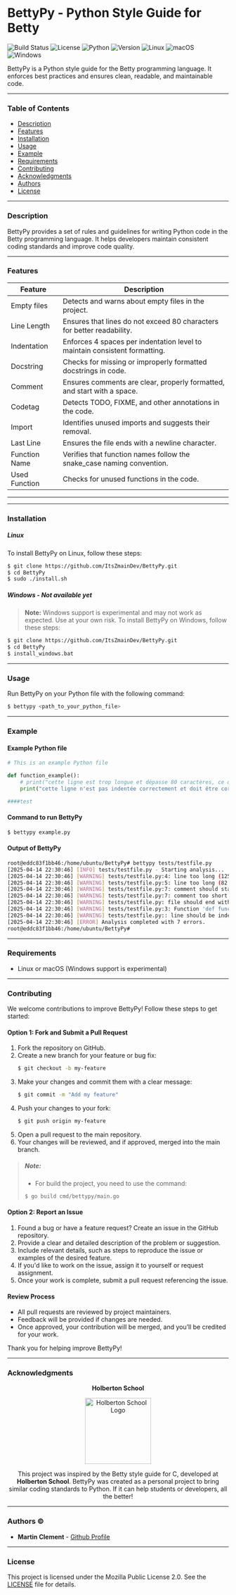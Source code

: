 # BettyPy - Python Style Guide for Betty

![Build Status](https://img.shields.io/badge/build-passing-brightgreen)
![License](https://img.shields.io/badge/license-MPL%202.0-blue)
![Python](https://img.shields.io/badge/python-3.x-blue)
![Version](https://img.shields.io/badge/version-1.0.0-orange)
![Linux](https://img.shields.io/badge/os-linux-blue)
![macOS](https://img.shields.io/badge/os-macOS-blue)
![Windows](https://img.shields.io/badge/os-windows-yellow)

BettyPy is a Python style guide for the Betty programming language. It enforces best practices and ensures clean, readable, and maintainable code.

---

### Table of Contents
- [Description](#description)
- [Features](#features)
- [Installation](#installation)
- [Usage](#usage)
- [Example](#example)
- [Requirements](#requirements)
- [Contributing](#contributing)
- [Acknowledgments](#acknowledgments)
- [Authors](#authors)
- [License](#license)

---

### Description

BettyPy provides a set of rules and guidelines for writing Python code in the Betty programming language. It helps developers maintain consistent coding standards and improve code quality.

---

### Features
| Feature        | Description                                                                 |
|----------------|-----------------------------------------------------------------------------|
| Empty files    | Detects and warns about empty files in the project.                        |
| Line Length    | Ensures that lines do not exceed 80 characters for better readability.     |
| Indentation    | Enforces 4 spaces per indentation level to maintain consistent formatting. |
| Docstring     | Checks for missing or improperly formatted docstrings in code.            |
| Comment       | Ensures comments are clear, properly formatted, and start with a space.   |
| Codetag    | Detects TODO, FIXME, and other annotations in the code.                   |
| Import        | Identifies unused imports and suggests their removal.                     |
| Last Line      | Ensures the file ends with a newline character.                           |
| Function Name | Verifies that function names follow the snake_case naming convention.     |
| Used Function | Checks for unused functions in the code.                               |

---

---

### Installation

##### Linux
To install BettyPy on Linux, follow these steps:

```bash
$ git clone https://github.com/ItsZmainDev/BettyPy.git
$ cd BettyPy
$ sudo ./install.sh
```

##### Windows - Not available yet
> **Note:** Windows support is experimental and may not work as expected. Use at your own risk.
To install BettyPy on Windows, follow these steps:
```bash
$ git clone https://github.com/ItsZmainDev/BettyPy.git
$ cd BettyPy
$ install_windows.bat
```

---

### Usage
Run BettyPy on your Python file with the following command:

```bash
$ bettypy <path_to_your_python_file>
```

---

### Example
#### Example Python file
```python
# This is an example Python file

def function_example():
	# print("cette ligne est trop longue et dépasse 80 caractères, ce qui est inacceptable dans le style de codage de Betty.")
    print("cette ligne n'est pas indentée correctement et doit être corrigée.")

####test
```

#### Command to run BettyPy
```bash
$ bettypy example.py
```

#### Output of BettyPy
```bash
root@eddc83f1bb46:/home/ubuntu/BettyPy# bettypy tests/testfile.py 
[2025-04-14 22:30:46] [INFO] tests/testfile.py - Starting analysis...
[2025-04-14 22:30:46] [WARNING] tests/testfile.py:4: line too long (125 characters)
[2025-04-14 22:30:46] [WARNING] tests/testfile.py:5: line too long (82 characters)
[2025-04-14 22:30:46] [WARNING] tests/testfile.py:7: comment should start with a space after #
[2025-04-14 22:30:46] [WARNING] tests/testfile.py:7: comment too short (4 characters)
[2025-04-14 22:30:46] [WARNING] tests/testfile.py: file should end with a new line
[2025-04-14 22:30:46] [WARNING] tests/testfile.py:3: Function 'def function_example():' is missing a docstring.
[2025-04-14 22:30:46] [WARNING] tests/testfile.py:: line should be indented with tabs, not spaces. Please use tabs for indentation.
[2025-04-14 22:30:46] [ERROR] Analysis completed with 7 errors.
root@eddc83f1bb46:/home/ubuntu/BettyPy# 
```

---

### Requirements
- Linux or macOS (Windows support is experimental)

---

### Contributing

We welcome contributions to improve BettyPy! Follow these steps to get started:

#### Option 1: Fork and Submit a Pull Request
1. Fork the repository on GitHub.
2. Create a new branch for your feature or bug fix:
   ```bash
   $ git checkout -b my-feature
   ```
3. Make your changes and commit them with a clear message:
   ```bash
   $ git commit -m "Add my feature"
   ```
4. Push your changes to your fork:
   ```bash
   $ git push origin my-feature
   ```
5. Open a pull request to the main repository.
6. Your changes will be reviewed, and if approved, merged into the main branch.

>##### Note:
> - For build the project, you need to use the command:
> ```bash
> $ go build cmd/bettypy/main.go
> ```

#### Option 2: Report an Issue
1. Found a bug or have a feature request? Create an issue in the GitHub repository.
2. Provide a clear and detailed description of the problem or suggestion.
3. Include relevant details, such as steps to reproduce the issue or examples of the desired feature.
4. If you'd like to work on the issue, assign it to yourself or request assignment.
5. Once your work is complete, submit a pull request referencing the issue.

#### Review Process
- All pull requests are reviewed by project maintainers.
- Feedback will be provided if changes are needed.
- Once approved, your contribution will be merged, and you’ll be credited for your work.

Thank you for helping improve BettyPy!

---

### Acknowledgments

<p align="center">
  <strong>Holberton School</strong>
</p>

<p align="center">
  <img src="https://user-images.strikinglycdn.com/res/hrscywv4p/image/upload/c_limit,fl_lossy,h_630,w_1200,f_auto,q_auto/79001/331125_630361.png" alt="Holberton School Logo" width="150">
</p>

<p align="center">
  This project was inspired by the Betty style guide for C, developed at <strong>Holberton School</strong>. BettyPy was created as a personal project to bring similar coding standards to Python. If it can help students or developers, all the better!
</p>

---

### Authors &copy;

- **Martin Clement** - [Github Profile](https://github.com/ItsZmainDev)

---

### License
This project is licensed under the Mozilla Public License 2.0. See the [LICENSE](LICENSE) file for details.